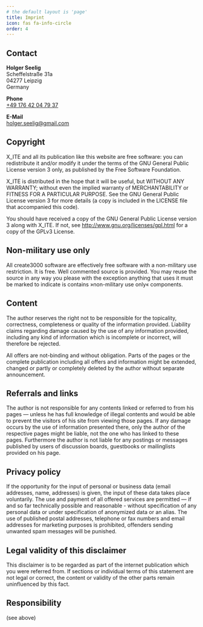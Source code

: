 ```yaml
---
# the default layout is 'page'
title: Imprint
icon: fas fa-info-circle
order: 4
---
```

## Contact

**Holger Seelig**<br/>
Scheffelstraße 31a<br/>
04277 Leipzig<br/>
Germany

**Phone**<br/>
[+49 176 42 04 79 37](tel:+4917642047937)

**E-Mail**<br/>
<holger.seelig@gmail.com>

## Copyright

X_ITE and all its publication like this website are free software: you can redistribute it and/or modify it under the terms of the GNU General Public License version 3 only, as published by the Free Software Foundation.

X_ITE is distributed in the hope that it will be useful, but WITHOUT ANY WARRANTY; without even the implied warranty of MERCHANTABILITY or FITNESS FOR A PARTICULAR PURPOSE. See the GNU General Public License version 3 for more details (a copy is included in the LICENSE file that accompanied this code).

You should have received a copy of the GNU General Public License version 3 along with X_ITE. If not, see <http://www.gnu.org/licenses/gpl.html> for a copy of the GPLv3 License.

## Non-military use only

All create3000 software are effectively free software with a non-military use restriction. It is free. Well commented source is provided. You may reuse the source in any way you please with the exception anything that uses it must be marked to indicate is contains »non-military use only« components.

## Content

The author reserves the right not to be responsible for the topicality, correctness, completeness or quality of the information provided. Liability claims regarding damage caused by the use of any information provided, including any kind of information which is incomplete or incorrect, will therefore be rejected.

All offers are not-binding and without obligation. Parts of the pages or the complete publication including all offers and information might be extended, changed or partly or completely deleted by the author without separate announcement.

## Referrals and links

The author is not responsible for any contents linked or referred to from his pages — unless he has full knowledge of illegal contents and would be able to prevent the visitors of his site from viewing those pages. If any damage occurs by the use of information presented there, only the author of the respective pages might be liable, not the one who has linked to these pages. Furthermore the author is not liable for any postings or messages published by users of discussion boards, guestbooks or mailinglists provided on his page.

## Privacy policy

If the opportunity for the input of personal or business data (email addresses, name, addresses) is given, the input of these data takes place voluntarily. The use and payment of all offered services are permitted — if and so far technically possible and reasonable - without specification of any personal data or under specification of anonymized data or an alias. The use of published postal addresses, telephone or fax numbers and email addresses for marketing purposes is prohibited, offenders sending unwanted spam messages will be punished.

## Legal validity of this disclaimer

This disclaimer is to be regarded as part of the internet publication which you were referred from. If sections or individual terms of this statement are not legal or correct, the content or validity of the other parts remain uninfluenced by this fact.

## Responsibility

(see above)
